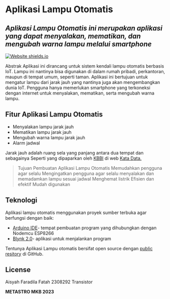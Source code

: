 # Aplikasi Lampu Otomatis
## _Aplikasi Lampu Otomatis ini merupakan aplikasi yang dapat menyalakan, mematikan, dan mengubah warna lampu melalui smartphone_

[![Website shields.io](https://img.shields.io/website-up-down-green-red/http/shields.io.svg)](https://ejournal.unuja.ac.id/index.php/hitech/article/view/4996/pdf)

Abstrak
Aplikasi ini dirancang untuk sistem kendali lampu otomatis berbasis IoT. Lampu ini nantinya bisa digunakan di dalam rumah pribadi, perkantoran, maupun di tempat umum, seperti taman. Aplikasi ini bertujuan untuk mengatur lampu dari jarak jauh yang nantinya juga akan mengembangkan dunia IoT. Pengguna hanya memerlukan smartphone yang terkoneksi dengan internet untuk menyalakan, mematikan, serta mengubah warna lampu.

## Fitur Aplikasi Lampu Otomatis

- Menyalakan lampu jarak jauh
- Mematikan lampu jarak jauh
- Mengubah warna lampu jarak jauh
- Alarm jadwal

Jarak jauh adalah ruang sela yang panjang antara dua tempat dan sebagainya
Seperti yang dipaparkan oleh [KBBI](https://kbbi.kemdikbud.go.id/) di web [Kata Data.](https://kbbi.kata.web.id/jarak-jauh/)

> Tujuan Pembuatan Aplikasi Lampu Otomatis
> Memudahkan pengguna agar selalu
> Mengingatkan pengguna agar selalu menyalakan dan memadamkan lampu sesuai jadwal
> Menghemat listrik
> Efisien dan efektif
> Mudah digunakan

## Teknologi

Aplikasi lampu otomatis menggunakan proyek sumber terbuka agar berfungsi dengan baik:

- [Arduino IDE](https://www.arduino.cc/en/software)- tempat pembuatan program yang dihubungkan dengan Nodemcu ESP8266
-  [Blynk 2.0](https://blynk.io/)- aplikasi untuk menjalankan program

Tentunya Aplikasi Lampu otomatis bersifat open source dengan [public resitory](https://github.com/AisyahFaradilaFatah?tab=repositories)
 di GitHub.

## License

Aisyah Faradila Fatah
2308292
Transistor

**METASTRO MKB 2023**
